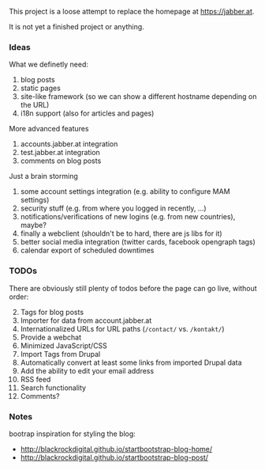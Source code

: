 This project is a loose attempt to replace the homepage at https://jabber.at.

It is not yet a finished project or anything.

### Ideas

What we definetly need:

1. blog posts
2. static pages
3. site-like framework (so we can show a different hostname depending on the URL)
4. i18n support (also for articles and pages)

More advanced features

1. accounts.jabber.at integration
2. test.jabber.at integration
3. comments on blog posts

Just a brain storming

1. some account settings integration (e.g. ability to configure MAM settings)
2. security stuff (e.g. from where you logged in recently, ...)
3. notifications/verifications of new logins (e.g. from new countries), maybe?
4. finally a webclient (shouldn't be to hard, there are js libs for it)
5. better social media integration (twitter cards, facebook opengraph tags)
6. calendar export of scheduled downtimes

### TODOs

There are obviously still plenty of todos before the page can go live, without order:

2. Tags for blog posts
3. Importer for data from account.jabber.at
4. Internationalized URLs for URL paths (`/contact/` vs. `/kontakt/`)
5. Provide a webchat
6. Minimized JavaScript/CSS
7. Import Tags from Drupal
8. Automatically convert at least some links from imported Drupal data
9. Add the ability to edit your email address
10. RSS feed
11. Search functionality
12. Comments?

### Notes

bootrap inspiration for styling the blog:

* http://blackrockdigital.github.io/startbootstrap-blog-home/
* http://blackrockdigital.github.io/startbootstrap-blog-post/


